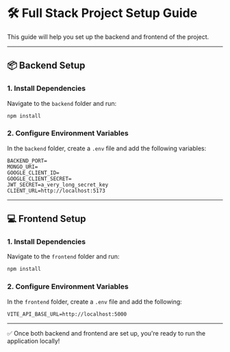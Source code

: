 # 🛠️ Full Stack Project Setup Guide

This guide will help you set up the backend and frontend of the project.

---

## 📦 Backend Setup

### 1. Install Dependencies

Navigate to the `backend` folder and run:

```bash
npm install
```

### 2. Configure Environment Variables

In the `backend` folder, create a `.env` file and add the following variables:

```env
BACKEND_PORT=
MONGO_URI=
GOOGLE_CLIENT_ID=
GOOGLE_CLIENT_SECRET=
JWT_SECRET=a_very_long_secret_key
CLIENT_URL=http://localhost:5173
```

---

## 💻 Frontend Setup

### 1. Install Dependencies

Navigate to the `frontend` folder and run:

```bash
npm install
```

### 2. Configure Environment Variables

In the `frontend` folder, create a `.env` file and add the following:

```env
VITE_API_BASE_URL=http://localhost:5000
```

---

✅ Once both backend and frontend are set up, you're ready to run the application locally!
